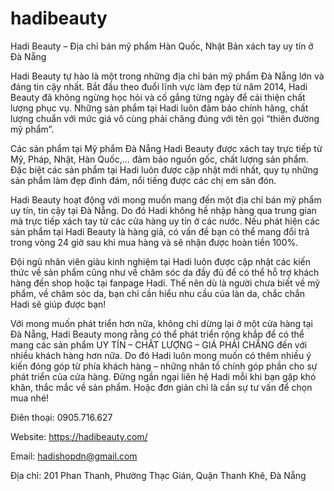 # hadibeauty
Hadi Beauty – Địa chỉ bán mỹ phẩm Hàn Quốc, Nhật Bản xách tay uy tín ở Đà Nẵng

Hadi Beauty tự hào là một trong những địa chỉ bán mỹ phẩm Đà Nẵng lớn và đáng tin cậy nhất. Bắt đầu theo đuổi lĩnh vực làm đẹp từ năm 2014, Hadi Beauty đã không ngừng học hỏi và cố gắng từng ngày để cải thiện chất lượng phục vụ. Những sản phẩm tại Hadi luôn đảm bảo chính hãng, chất lượng chuẩn với mức giá vô cùng phải chăng đúng với tên gọi “thiên đường mỹ phẩm”.
 
Các sản phẩm tại Mỹ phẩm Đà Nẵng Hadi Beauty được xách tay trực tiếp từ Mỹ, Pháp, Nhật, Hàn Quốc,… đảm bảo nguồn gốc, chất lượng sản phẩm. Đặc biệt các sản phẩm tại Hadi luôn được cập nhật mới nhất, quy tụ những sản phẩm làm đẹp đình đám, nổi tiếng được các chị em săn đón.

Hadi Beauty hoạt động với mong muốn mang đến một địa chỉ bán mỹ phẩm uy tín, tin cậy tại Đà Nẵng. Do đó Hadi không hề nhập hàng qua trung gian mà trực tiếp xách tay từ các cửa hàng uy tín ở các nước. Nếu phát hiện các sản phẩm tại Hadi Beauty là hàng giả, có vấn đề bạn có thể mang đổi trả trong vòng 24 giờ sau khi mua hàng và sẽ nhận được hoàn tiền 100%.

Đội ngũ nhân viên giàu kinh nghiệm tại Hadi luôn được cập nhật các kiến thức về sản phẩm cũng như về chăm sóc da đầy đủ để có thể hỗ trợ khách hàng đến shop hoặc tại fanpage Hadi. Thế nên dù là người chưa biết về mỹ phẩm, về chăm sóc da, bạn chỉ cần hiểu nhu cầu của làn da, chắc chắn Hadi sẽ giúp được bạn!

Với mong muốn phát triển hơn nữa, không chỉ dừng lại ở một cửa hàng tại Đà Nẵng, Hadi Beauty mong rằng có thể phát triển rộng khắp để có thể mang các sản phẩm UY TÍN – CHẤT LƯỢNG – GIÁ PHẢI CHĂNG đến với nhiều khách hàng hơn nữa. Do đó Hadi luôn mong muốn có thêm nhiều ý kiến đóng góp từ phía khách hàng – những nhân tố chính góp phần cho sự phát triển của cửa hàng. Đừng ngần ngại liên hệ Hadi mỗi khi bạn gặp khó khăn, thắc mắc về sản phẩm. Hoặc đơn giản chỉ là cần sự tư vấn để chọn mua nhé!

Điên thoại: 0905.716.627

Website: https://hadibeauty.com/

Email: hadishopdn@gmail.com

Địa chỉ: 201 Phan Thanh, Phường Thạc Gián, Quận Thanh Khê, Đà Nẵng
